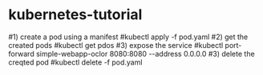# kubernetes-tutorial
  
 
  #1) create a pod using a manifest 
  #kubectl apply -f pod.yaml
  #2) get the created pods
  #kubectl get pdos
  #3) expose the service
  #kubectl port-forward simple-webapp-oclor 8080:8080 --address 0.0.0.0
  #3) delete the creqted pod
  #kubectl delete -f pod.yaml
